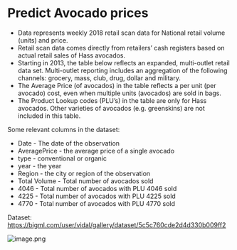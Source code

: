 # Predict Avocado prices
- Data represents weekly 2018 retail scan data for National retail volume (units) and price. 
- Retail scan data comes directly from retailers’ cash registers based on actual retail sales of Hass avocados. 
- Starting in 2013, the table below reflects an expanded, multi-outlet retail data set. Multi-outlet reporting includes an aggregation of the following channels: grocery, mass, club, drug, dollar and military. 
- The Average Price (of avocados) in the table reflects a per unit (per avocado) cost, even when multiple units (avocados) are sold in bags. 
- The Product Lookup codes (PLU’s) in the table are only for Hass avocados. Other varieties of avocados (e.g. greenskins) are not included in this table.

Some relevant columns in the dataset:

- Date - The date of the observation
- AveragePrice - the average price of a single avocado
- type - conventional or organic
- year - the year
- Region - the city or region of the observation
- Total Volume - Total number of avocados sold
- 4046 - Total number of avocados with PLU 4046 sold
- 4225 - Total number of avocados with PLU 4225 sold
- 4770 - Total number of avocados with PLU 4770 sold

Dataset: https://bigml.com/user/vidal/gallery/dataset/5c5c760cde2d4d330b009ff2

![image.png](https://avocadosfrommexico.com/wp-content/uploads/2016/11/hmaimg2.png)
